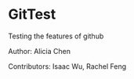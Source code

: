 # GitTest

Testing the features of github

Author: Alicia Chen

Contributors: Isaac Wu, Rachel Feng
